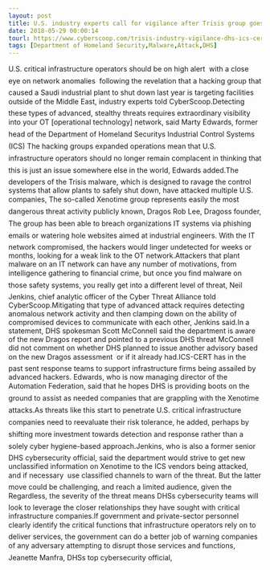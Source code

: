 ```yaml
---
layout: post
title: U.S. industry experts call for vigilance after Trisis group goes global
date: 2018-05-29 00:00:14
tourl: https://www.cyberscoop.com/trisis-industry-vigilance-dhs-ics-cert-dragos/?category_news=technology
tags: [Department of Homeland Security,Malware,Attack,DHS]
---
```

U.S. critical infrastructure operators should be on high alert  with a close eye on network anomalies  following the revelation that a hacking group that caused a Saudi industrial plant to shut down last year is targeting facilities outside of the Middle East, industry experts told CyberScoop.Detecting these types of advanced, stealthy threats requires extraordinary visibility into your OT [operational technology] network, said Marty Edwards, former head of the Department of Homeland Securitys Industrial Control Systems (ICS) The hacking groups expanded operations mean that U.S. infrastructure operators should no longer remain complacent in thinking that this is just an issue somewhere else in the world, Edwards added.The developers of the Trisis malware, which is designed to ravage the control systems that allow plants to safely shut down, have attacked multiple U.S. companies, The so-called Xenotime group represents easily the most dangerous threat activity publicly known, Dragos Rob Lee, Dragoss founder, The group has been able to breach organizations IT systems via phishing emails or watering hole websites aimed at industrial engineers. With the IT network compromised, the hackers would linger undetected for weeks or months, looking for a weak link to the OT network.Attackers that plant malware on an IT network can have any number of motivations, from intelligence gathering to financial crime, but once you find malware on those safety systems, you really get into a different level of threat, Neil Jenkins, chief analytic officer of the Cyber Threat Alliance told CyberScoop.Mitigating that type of advanced attack requires detecting anomalous network activity and then clamping down on the ability of compromised devices to communicate with each other, Jenkins said.In a statement, DHS spokesman Scott McConnell said the department is aware of the new Dragos report and pointed to a previous DHS threat McConnell did not comment on whether DHS planned to issue another advisory based on the new Dragos assessment  or if it already had.ICS-CERT has in the past sent response teams to support infrastructure firms being assailed by advanced hackers. Edwards, who is now managing director of the Automation Federation, said that he hopes DHS is providing boots on the ground to assist as needed companies that are grappling with the Xenotime attacks.As threats like this start to penetrate U.S. critical infrastructure companies need to reevaluate their risk tolerance, he added, perhaps by shifting more investment towards detection and response rather than a solely cyber hygiene-based approach.Jenkins, who is also a former senior DHS cybersecurity official, said the department would strive to get new unclassified information on Xenotime to the ICS vendors being attacked, and if necessary  use classified channels to warn of the threat. But the latter move could be challenging, and reach a limited audience, given the Regardless, the severity of the threat means DHSs cybersecurity teams will look to leverage the closer relationships they have sought with critical infrastructure companies.If government and private-sector personnel clearly identify the critical functions that infrastructure operators rely on to deliver services, the government can do a better job of warning companies of any adversary attempting to disrupt those services and functions, Jeanette Manfra, DHSs top cybersecurity official, 